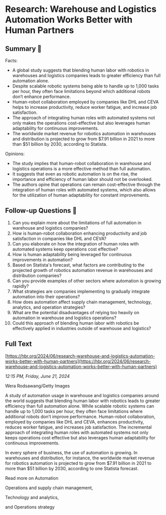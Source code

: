 # Research: Warehouse and Logistics Automation Works Better with Human Partners

## Summary 🤖

Facts:
- A global study suggests that blending human labor with robotics in warehouses and logistics companies leads to greater efficiency than full automation alone.
- Despite scalable robotic systems being able to handle up to 1,000 tasks per hour, they often face limitations beyond which additional robots don’t enhance performance.
- Human-robot collaboration employed by companies like DHL and CEVA helps to increase productivity, reduce worker fatigue, and increase job satisfaction.
- The approach of integrating human roles with automated systems not only makes the operations cost-effective but also leverages human adaptability for continuous improvements.
- The worldwide market revenue for robotics automation in warehouses and distribution is projected to grow from $7.91 billion in 2021 to more than $51 billion by 2030, according to Statista.

Opinions:
- The study implies that human-robot collaboration in warehouse and logistics operations is a more effective method than full automation.
- It suggests that even as robotic automation is on the rise, the importance and efficiency of human labor should not be overlooked.
- The authors opine that operations can remain cost-effective through the integration of human roles with automated systems, which also allows for the utilization of human adaptability for constant improvements.

## Follow-up Questions 🤖

1. Can you explain more about the limitations of full automation in warehouse and logistics companies?
2. How is human-robot collaboration enhancing productivity and job satisfaction in companies like DHL and CEVA?
3. Can you elaborate on how the integration of human roles with automated systems keep operations cost effective?
4. How is human adaptability being leveraged for continuous improvements in automation?
5. Based on Statista's forecast, what factors are contributing to the projected growth of robotics automation revenue in warehouses and distribution companies?
6. Can you provide examples of other sectors where automation is growing rapidly?
7. What strategies are companies implementing to gradually integrate automation into their operations?
8. How does automation affect supply chain management, technology, analytics, and operation strategies?
9. What are the potential disadvantages of relying too heavily on automation in warehouse and logistics operations?
10. Could this approach of blending human labor with robotics be effectively applied in industries outside of warehouse and logistics?

## Full Text

[https://hbr.org/2024/06/research-warehouse-and-logistics-automation-works-better-with-human-partners](https://hbr.org/2024/06/research-warehouse-and-logistics-automation-works-better-with-human-partners)

*12:15 PM, Friday, June 21, 2024*

Wera Rodsawang/Getty Images

A study of automation usage in warehouse and logistics companies around the world suggests that blending human labor with robotics leads to greater efficiency than full automation alone. While scalable robotic systems can handle up to 1,000 tasks per hour, they often face limitations where additional robots don’t improve performance. Human-robot collaboration, employed by companies like DHL and CEVA, enhances productivity, reduces worker fatigue, and increases job satisfaction. The incremental approach of integrating human roles with automated systems not only keeps operations cost effective but also leverages human adaptability for continuous improvements.

In every sphere of business, the use of automation is growing. In warehouses and distribution, for instance, the worldwide market revenue for robotics automation is projected to grow from $7.91 billion in 2021 to more than $51 billion by 2030, according to one Statista forecast.

Read more on Automation

Operations and supply chain management,

Technology and analytics,

and Operations strategy

